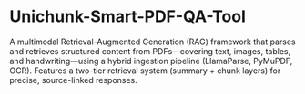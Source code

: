 # Unichunk-Smart-PDF-QA-Tool
A multimodal Retrieval-Augmented Generation (RAG) framework that parses and retrieves structured content from PDFs—covering text, images, tables, and handwriting—using a hybrid ingestion pipeline (LlamaParse, PyMuPDF, OCR). Features a two-tier retrieval system (summary + chunk layers) for precise, source-linked responses.
